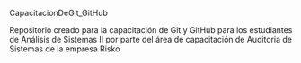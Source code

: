 CapacitacionDeGit_GitHub

Repositorio creado para la capacitación de Git y GitHub para los estudiantes de Análisis de Sistemas II por parte del área de capacitación de Auditoria de Sistemas de la empresa Risko
